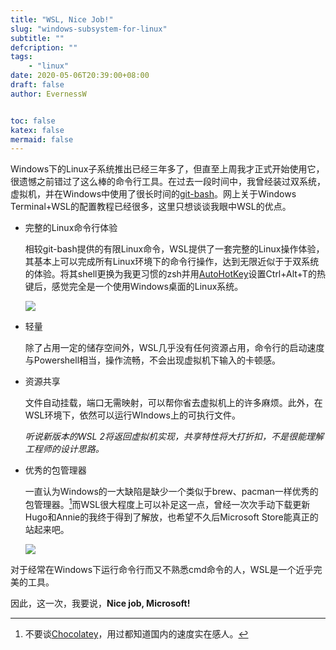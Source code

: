 ```yaml
---
title: "WSL, Nice Job!"
slug: "windows-subsystem-for-linux"
subtitle: ""
defcription: ""
tags:
    - "linux"
date: 2020-05-06T20:39:00+08:00
draft: false
author: EvernessW


toc: false
katex: false
mermaid: false
---
```


Windows下的Linux子系统推出已经三年多了，但直至上周我才正式开始使用它，很遗憾之前错过了这么棒的命令行工具。在过去一段时间中，我曾经装过双系统，虚拟机，并在Windows中使用了很长时间的[git-bash](https://gitforwindows.org/)。网上关于Windows Terminal+WSL的配置教程已经很多，这里只想谈谈我眼中WSL的优点。

* 完整的Linux命令行体验

  相较git-bash提供的有限Linux命令，WSL提供了一套完整的Linux操作体验，其基本上可以完成所有Linux环境下的命令行操作，达到无限近似于于双系统的体验。将其shell更换为我更习惯的zsh并用[AutoHotKey](https://www.autohotkey.com/)设置Ctrl+Alt+T的热键后，感觉完全是一个使用Windows桌面的Linux系统。

  ![](https://awesome-image.oss-cn-beijing.aliyuncs.com/20200506205404.png)

* 轻量

  除了占用一定的储存空间外，WSL几乎没有任何资源占用，命令行的启动速度与Powershell相当，操作流畅，不会出现虚拟机下输入的卡顿感。

* 资源共享

  文件自动挂载，端口无需映射，可以帮你省去虚拟机上的许多麻烦。此外，在WSL环境下，依然可以运行WIndows上的可执行文件。

  *听说新版本的WSL 2将返回虚拟机实现，共享特性将大打折扣，不是很能理解工程师的设计思路。*

* 优秀的包管理器

  一直认为Windows的一大缺陷是缺少一个类似于brew、pacman一样优秀的包管理器。[^1]而WSL很大程度上可以补足这一点，曾经一次次手动下载更新Hugo和Annie的我终于得到了解放，也希望不久后Microsoft Store能真正的站起来吧。

  ![](https://awesome-image.oss-cn-beijing.aliyuncs.com/20200506210724.png)

对于经常在Windows下运行命令行而又不熟悉cmd命令的人，WSL是一个近乎完美的工具。

因此，这一次，我要说，**Nice job, Microsoft!**

[^1]: 不要谈[Chocolatey](https://chocolatey.org/)，用过都知道国内的速度实在感人。